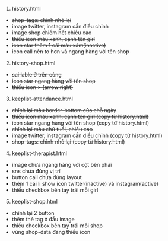 1. history.html
- ~~shop-tags: chỉnh nhỏ lại~~
- image twitter, instagram cần điểu chỉnh
- ~~image shop chiếm hết chiều cao~~
- ~~thiếu icon màu xanh, cạnh tên girl~~
- ~~icon star thêm 1 cái màu xám(inactive)~~
- ~~icon call nên to hơn và ngang hàng với tên shop~~

2. history-shop.html
- ~~sai lable ở trên cùng~~
- ~~icon star ngang hàng với tên shop~~
- ~~thiếu icon > (arrow right)~~

3. keeplist-attendance.html
- ~~chỉnh lại màu border-bottom của chỗ ngày~~
- ~~thiếu icon màu xanh, cạnh tên girl (copy từ history.html)~~
- ~~icon star ngang hàng với tên shop (copy từ history.html)~~
- ~~chỉnh lại màu chữ tuổi, chiều cao~~
- image twitter, instagram cần điểu chỉnh (copy từ history.html)
- ~~shop-tags: chỉnh nhỏ lại (copy từ history.html)~~

4. keeplist-therapist.html
- image chưa ngang hàng với cột bên phải
- sns chưa đúng vị trí
- button call chưa đúng layout
- thêm 1 cái li show icon twitter(inactive) và instagram(active)
- thiếu checkbox bên tay trái mỗi girl

5. keeplist-shop.html
- chỉnh lại 2 button
- thêm thẻ tag ở đầu image
- thiếu checkbox bên tay trái mỗi shop
- vùng shop-data đang thiếu icon
